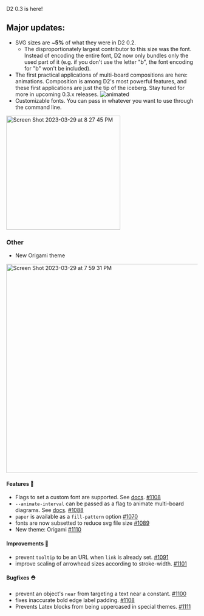D2 0.3 is here! 

## Major updates:

- SVG sizes are ~**5%** of what they were in D2 0.2. 
  - The disproportionately largest contributor to this size was the font. Instead of encoding the entire font, D2 now only bundles only the used part of it (e.g. if you don't use the letter "b", the font encoding for "b" won't be included).
- The first practical applications of multi-board compositions are here: animations. Composition is among D2's most powerful features, and these first applications are just the tip of the iceberg. Stay tuned for more in upcoming 0.3.x releases.
![animated](https://user-images.githubusercontent.com/3120367/228722320-65a42558-55b5-40f0-8616-53510b57202f.svg)
- Customizable fonts. You can pass in whatever you want to use through the command line.
<img width="300" alt="Screen Shot 2023-03-29 at 8 27 45 PM" src="https://user-images.githubusercontent.com/3120367/228721122-577c8d28-5fbf-473e-924c-35f6f1e98fa1.png">

### Other

- New Origami theme
<img width="550" alt="Screen Shot 2023-03-29 at 7 59 31 PM" src="https://user-images.githubusercontent.com/3120367/228721029-2136e162-e303-4b87-9da3-d8e6ad02af92.png">

#### Features 🚀

- Flags to set a custom font are supported. See [docs](https://d2lang.com/todo). [#1108](https://github.com/terrastruct/d2/pull/1108)
- `--animate-interval` can be passed as a flag to animate multi-board diagrams. See [docs](https://d2lang.com/todo). [#1088](https://github.com/terrastruct/d2/pull/1088)
- `paper` is available as a `fill-pattern` option [#1070](https://github.com/terrastruct/d2/pull/1070)
- fonts are now subsetted to reduce svg file size [#1089](https://github.com/terrastruct/d2/pull/1089)
- New theme: Origami [#1110](https://github.com/terrastruct/d2/pull/1110)

#### Improvements 🧹

- prevent `tooltip` to be an URL when `link` is already set. [#1091](https://github.com/terrastruct/d2/pull/1091)
- improve scaling of arrowhead sizes according to stroke-width. [#1101](https://github.com/terrastruct/d2/pull/1101)

#### Bugfixes ⛑️

- prevent an object's `near` from targeting a text near a constant. [#1100](https://github.com/terrastruct/d2/pull/1100)
- fixes inaccurate bold edge label padding. [#1108](https://github.com/terrastruct/d2/pull/1108)
- Prevents Latex blocks from being uppercased in special themes. [#1111](https://github.com/terrastruct/d2/pull/1111)
